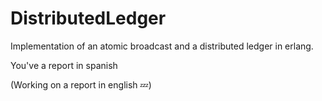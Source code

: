 # DistributedLedger
Implementation of an atomic broadcast and a distributed ledger in erlang.

You've a report in spanish

(Working on a report in english 💤)
